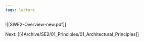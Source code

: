 ```yaml
---
tags: lecture
---
```


![[SWE2-Overview-new.pdf]]

Next: 
[[4Archive/SE2/01_Principles/01_Architectural_Principles]]
